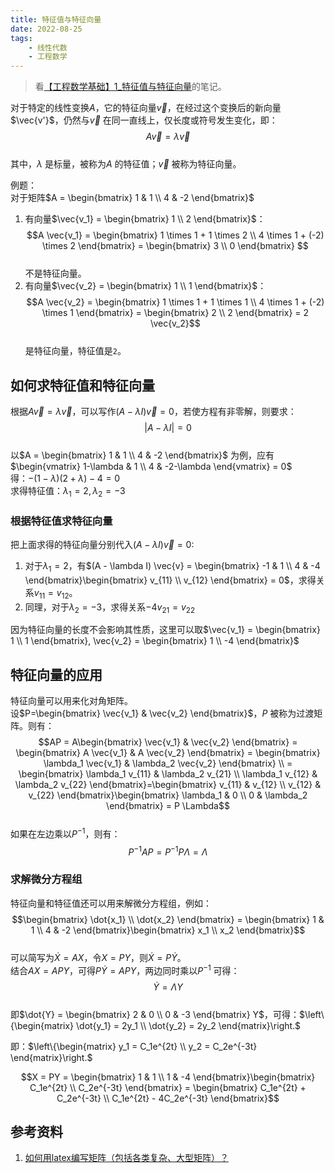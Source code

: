 ```yaml
---
title: 特征值与特征向量  
date: 2022-08-25   
tags:   
    - 线性代数   
    - 工程数学 
---    
```


> 看[【工程数学基础】1_特征值与特征向量](https://www.bilibili.com/video/BV1fx41137Zm)的笔记。  

<!-- more -->
对于特定的线性变换$A$，它的特征向量$\vec{v}$，在经过这个变换后的新向量$\vec{v'}$，仍然与$\vec{v}$ 在同一直线上，仅长度或符号发生变化，即：  
$$A\vec{v} = \lambda \vec{v}$$  
其中，$\lambda$ 是标量，被称为$A$ 的特征值；$\vec{v}$ 被称为特征向量。  

例题：  
对于矩阵$A = \begin{bmatrix}
    1 & 1  \\  
    4 & -2
\end{bmatrix}$  
1. 有向量$\vec{v_1} = \begin{bmatrix}
    1 \\
    2
\end{bmatrix}$：  
$$A \vec{v_1} = \begin{bmatrix}
    1 \times 1 + 1 \times 2 \\
    4 \times 1 + (-2) \times 2
\end{bmatrix} = \begin{bmatrix}
    3 \\
    0
\end{bmatrix} $$  
不是特征向量。  
2. 有向量$\vec{v_2} = \begin{bmatrix}
    1 \\
    1
\end{bmatrix}$：  
$$A \vec{v_2} = \begin{bmatrix}
    1 \times 1 + 1 \times 1 \\
    4 \times 1 + (-2) \times 1
\end{bmatrix} = \begin{bmatrix}
    2 \\
    2
\end{bmatrix} = 2 \vec{v_2}$$  
是特征向量，特征值是`2`。  

## 如何求特征值和特征向量  
根据$A\vec{v} = \lambda \vec{v}$，可以写作$(A - \lambda I) \vec{v} = 0$，若使方程有非零解，则要求：  
$$|A - \lambda I| = 0$$  
以$A = \begin{bmatrix}
    1 & 1  \\  
    4 & -2
\end{bmatrix}$ 为例，应有$\begin{vmatrix}
    1-\lambda & 1  \\  
    4 & -2-\lambda
\end{vmatrix} = 0$  
得：$-(1-\lambda)(2+\lambda)-4 = 0$  
求得特征值：$\lambda_1 = 2, \lambda_2 = -3$    

### 根据特征值求特征向量  
把上面求得的特征向量分别代入$(A - \lambda I) \vec{v} = 0$:  
1. 对于$\lambda_1 = 2$，有$(A - \lambda I) \vec{v} = \begin{bmatrix}
    -1 & 1  \\
    4 & -4
\end{bmatrix}\begin{bmatrix}
    v_{11} \\
    v_{12}
\end{bmatrix} = 0$，求得关系$v_{11} = v_{12}$。  
2. 同理，对于$\lambda_2 = -3$，求得关系$-4v_{21} = v_{22}$  

因为特征向量的长度不会影响其性质，这里可以取$\vec{v_1} = \begin{bmatrix}
    1 \\
    1
\end{bmatrix}, \vec{v_2} = \begin{bmatrix}
    1 \\
    -4
\end{bmatrix}$

## 特征向量的应用  
特征向量可以用来化对角矩阵。  
设$P=\begin{bmatrix}  
    \vec{v_1} & \vec{v_2}
\end{bmatrix}$，$P$ 被称为过渡矩阵。则有：  
$$AP = A\begin{bmatrix}
    \vec{v_1} & \vec{v_2}
\end{bmatrix} = \begin{bmatrix}
    A \vec{v_1} & A \vec{v_2}
\end{bmatrix} = \begin{bmatrix}
    \lambda_1 \vec{v_1} & \lambda_2 \vec{v_2}
\end{bmatrix} \\  
= \begin{bmatrix}
    \lambda_1 v_{11} & \lambda_2 v_{21}  \\  
    \lambda_1 v_{12} & \lambda_2 v_{22}
\end{bmatrix}=\begin{bmatrix}
    v_{11} & v_{12}  \\  
    v_{12} & v_{22}
\end{bmatrix}\begin{bmatrix}
    \lambda_1 & 0 \\  
    0 & \lambda_2
\end{bmatrix} = P \Lambda$$  
如果在左边乘以$P^{-1}$，则有：  
$$P^{-1} A P = P^{-1} P \Lambda = \Lambda$$  

### 求解微分方程组  
特征向量和特征值还可以用来解微分方程组，例如：  
$$\begin{bmatrix}
    \dot{x_1} \\
    \dot{x_2}
\end{bmatrix} = \begin{bmatrix}
    1 & 1 \\
    4 & -2
\end{bmatrix}\begin{bmatrix}
    x_1 \\
    x_2
\end{bmatrix}$$  
可以简写为$\dot{X} = A X$，令$X = P Y$，则$\dot{X} = P \dot{Y}$。  
结合$A X = A P Y$，可得$P \dot{Y} = A P Y$，两边同时乘以$P^{-1}$ 可得：  
$$\dot{Y} = \Lambda Y$$  
即$\dot{Y} = \begin{bmatrix}
    2 & 0 \\
    0 & -3
\end{bmatrix} Y$，可得：$\left\{\begin{matrix}  
    \dot{y_1} = 2y_1  \\
    \dot{y_2} = 2y_2
\end{matrix}\right.$    
  
  
即：$\left\{\begin{matrix}  
    y_1 = C_1e^{2t}  \\
    y_2 = C_2e^{-3t}  
\end{matrix}\right.$  

$$X = PY = \begin{bmatrix}
    1 & 1 \\
    1 & -4
\end{bmatrix}\begin{bmatrix}
    C_1e^{2t}  \\
    C_2e^{-3t} 
\end{bmatrix} = \begin{bmatrix}
    C_1e^{2t} + C_2e^{-3t}  \\
    C_1e^{2t} - 4C_2e^{-3t} 
\end{bmatrix}$$


## 参考资料 
1. [如何用latex编写矩阵（包括各类复杂、大型矩阵）？](https://zhuanlan.zhihu.com/p/266267223)